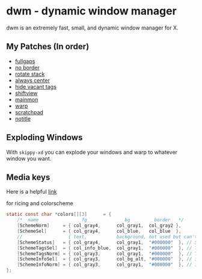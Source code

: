 # dwm - dynamic window manager

dwm is an extremely fast, small, and dynamic window manager for X.

## My Patches (In order)

- [fullgaps](https://dwm.suckless.org/patches/fullgaps)
- [no border](https://dwm.suckless.org/patches/noborder/)
- [rotate stack](https://dwm.suckless.org/patches/rotatestack/)
- [always center](https://dwm.suckless.org/patches/alwayscenter/)
- [hide vacant tags](https://dwm.suckless.org/patches/hide_vacant_tags/)
- [shiftview](https://lists.suckless.org/dev/1104/7590.html)
- [mainmon](https://dwm.suckless.org/patches/mainmon/)
- [warp](https://dwm.suckless.org/patches/warp/)
- [scratchpad](https://dwm.suckless.org/patches/scratchpad/)
- [notitle](https://dwm.suckless.org/patches/notitle/)

## Exploding Windows

With `skippy-xd` you can explode your windows and warp to whatever window you want.

## Media keys

Here is a helpful [link](https://gist.github.com/palopezv/efd34059af6126ad970940bcc6a90f2e)

for ricing and colorscheme

```c
static const char *colors[][3]      = {
	/*  name                fg              bg         border   */
    [SchemeNorm]     = { col_gray4,      col_gray1,  col_gray2 },
    [SchemeSel]      = { col_gray4,      col_blue,   col_blue  },
    //                 { text,           background, not used but can't be empty}
    [SchemeStatus]   = { col_gray4,      col_gray1,  "#000000"  }, // Statusbar right
    [SchemeTagsSel]  = { col_info_blue,  col_gray1,  "#000000"  }, // Tagbar left selected
    [SchemeTagsNorm] = { col_gray3,      col_gray1,  "#000000"  }, // Tagbar left unselected
    [SchemeInfoSel]  = { col_gray3,      col_bg_alt, "#000000"  }, // infobar middle  selected
    [SchemeInfoNorm] = { col_gray3,      col_gray1,  "#000000"  }, // infobar middle  unselected
};
```
